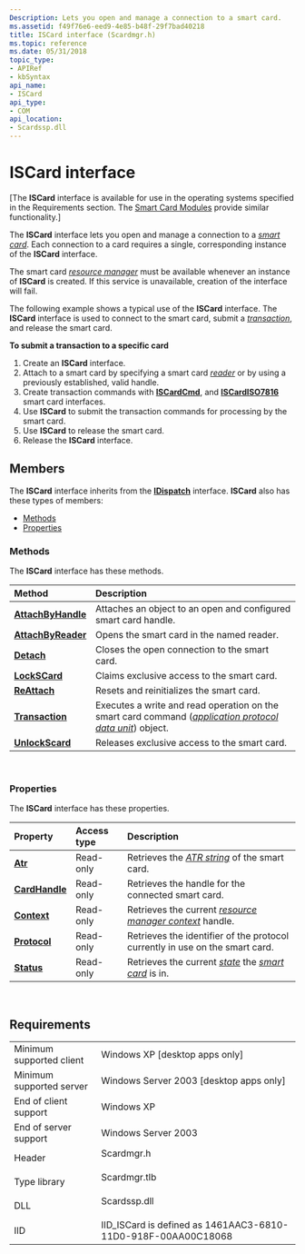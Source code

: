 ```yaml
---
Description: Lets you open and manage a connection to a smart card.
ms.assetid: f49f76e6-eed9-4e85-b48f-29f7bad40218
title: ISCard interface (Scardmgr.h)
ms.topic: reference
ms.date: 05/31/2018
topic_type: 
- APIRef
- kbSyntax
api_name: 
- ISCard
api_type: 
- COM
api_location: 
- Scardssp.dll
---
```


# ISCard interface

\[The **ISCard** interface is available for use in the operating systems specified in the Requirements section. The [Smart Card Modules](https://msdn.microsoft.com/en-us/library/Dd627652(v=VS.85).aspx) provide similar functionality.\]

The **ISCard** interface lets you open and manage a connection to a [*smart card*](https://msdn.microsoft.com/en-us/library/ms721625(v=VS.85).aspx). Each connection to a card requires a single, corresponding instance of the **ISCard** interface.

The smart card [*resource manager*](https://msdn.microsoft.com/en-us/library/ms721604(v=VS.85).aspx) must be available whenever an instance of **ISCard** is created. If this service is unavailable, creation of the interface will fail.

The following example shows a typical use of the **ISCard** interface. The **ISCard** interface is used to connect to the smart card, submit a [*transaction*](https://msdn.microsoft.com/en-us/library/ms721627(v=VS.85).aspx), and release the smart card.

**To submit a transaction to a specific card**

1.  Create an **ISCard** interface.
2.  Attach to a smart card by specifying a smart card [*reader*](https://msdn.microsoft.com/en-us/library/ms721604(v=VS.85).aspx) or by using a previously established, valid handle.
3.  Create transaction commands with [**ISCardCmd**](iscardcmd.md), and [**ISCardISO7816**](iscardiso7816.md) smart card interfaces.
4.  Use **ISCard** to submit the transaction commands for processing by the smart card.
5.  Use **ISCard** to release the smart card.
6.  Release the **ISCard** interface.

## Members

The **ISCard** interface inherits from the [**IDispatch**](https://msdn.microsoft.com/en-us/library/ms221608(v=VS.71).aspx) interface. **ISCard** also has these types of members:

-   [Methods](#methods)
-   [Properties](#properties)

### Methods

The **ISCard** interface has these methods.



| Method                                          | Description                                                                                                                                                                                                                     |
|:------------------------------------------------|:--------------------------------------------------------------------------------------------------------------------------------------------------------------------------------------------------------------------------------|
| [**AttachByHandle**](iscard-attachbyhandle.md) | Attaches an object to an open and configured smart card handle.<br/>                                                                                                                                                      |
| [**AttachByReader**](iscard-attachbyreader.md) | Opens the smart card in the named reader.<br/>                                                                                                                                                                            |
| [**Detach**](iscard-detach.md)                 | Closes the open connection to the smart card.<br/>                                                                                                                                                                        |
| [**LockSCard**](iscard-lockscard.md)           | Claims exclusive access to the smart card.<br/>                                                                                                                                                                           |
| [**ReAttach**](iscard-reattach.md)             | Resets and reinitializes the smart card.<br/>                                                                                                                                                                             |
| [**Transaction**](iscard-transaction.md)       | Executes a write and read operation on the smart card command ([*application protocol data unit*](https://msdn.microsoft.com/en-us/library/ms721532(v=VS.85).aspx)) object.<br/> |
| [**UnlockScard**](iscard-unlockscard.md)       | Releases exclusive access to the smart card.<br/>                                                                                                                                                                         |



 

### Properties

The **ISCard** interface has these properties.



| Property                                               | Access type          | Description                                                                                                                                                                                    |
|:-------------------------------------------------------|:---------------------|:-----------------------------------------------------------------------------------------------------------------------------------------------------------------------------------------------|
| [**Atr**](iscard-get-atr.md)<br/>               | Read-only<br/> | Retrieves the [*ATR string*](https://msdn.microsoft.com/en-us/library/ms721532(v=VS.85).aspx) of the smart card.<br/>                                                                   |
| [**CardHandle**](iscard-get-cardhandle.md)<br/> | Read-only<br/> | Retrieves the handle for the connected smart card.<br/>                                                                                                                                  |
| [**Context**](iscard-get-context.md)<br/>       | Read-only<br/> | Retrieves the current [*resource manager context*](https://msdn.microsoft.com/en-us/library/ms721604(v=VS.85).aspx) handle.<br/>                            |
| [**Protocol**](iscard-get-protocol.md)<br/>     | Read-only<br/> | Retrieves the identifier of the protocol currently in use on the smart card.<br/>                                                                                                        |
| [**Status**](iscard-get-status.md)<br/>         | Read-only<br/> | Retrieves the current [*state*](https://msdn.microsoft.com/en-us/library/ms721625(v=VS.85).aspx) the [*smart card*](https://msdn.microsoft.com/en-us/library/ms721625(v=VS.85).aspx) is in.<br/> |



 

## Requirements



|                                     |                                                                                         |
|-------------------------------------|-----------------------------------------------------------------------------------------|
| Minimum supported client<br/> | Windows XP \[desktop apps only\]<br/>                                             |
| Minimum supported server<br/> | Windows Server 2003 \[desktop apps only\]<br/>                                    |
| End of client support<br/>    | Windows XP<br/>                                                                   |
| End of server support<br/>    | Windows Server 2003<br/>                                                          |
| Header<br/>                   | <dl> <dt>Scardmgr.h</dt> </dl>   |
| Type library<br/>             | <dl> <dt>Scardmgr.tlb</dt> </dl> |
| DLL<br/>                      | <dl> <dt>Scardssp.dll</dt> </dl> |
| IID<br/>                      | IID\_ISCard is defined as 1461AAC3-6810-11D0-918F-00AA00C18068<br/>               |



 

 




